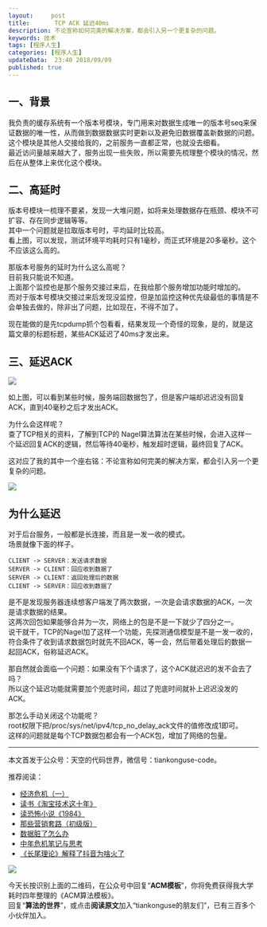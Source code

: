 ```yaml
---   
layout:     post  
title:       TCP ACK 延迟40ms  
description: 不论宣称如何完美的解决方案，都会引入另一个更复杂的问题。      
keywords: 技术 
tags: [程序人生]  
categories: [程序人生]  
updateData:  23:40 2018/09/09   
published: true   
---  
```


 


## 一、背景

我负责的缓存系统有一个版本号模块，专门用来对数据生成唯一的版本号seq来保证数据的唯一性，从而做到数据数据实时更新以及避免旧数据覆盖新数据的问题。    
这个模块是其他人交接给我的，之前服务一直都正常，也就没去细看。  
最近访问量越来越大了，服务出现一些失败，所以需要先梳理整个模块的情况，然后在从整体上来优化这个模块。  


## 二、高延时  



版本号模块一梳理不要紧，发现一大堆问题，如将来处理数据存在瓶颈、模块不可扩容、存在同步逻辑等等。    
其中一个问题就是拉取版本号时，平均延时比较高。   
看上图，可以发现，测试环境平均耗时只有1毫秒，而正式环境是20多毫秒。这个不应该这么高的。  


那版本号服务的延时为什么这么高呢？   
目前我只能说不知道。   
上面那个监控也是那个服务交接过来后，在我给那个服务增加功能时增加的。   
而对于版本号模块交接过来后发现没监控，但是加监控这种优先级最低的事情是不会单独去做的，除非出了问题，比如现在，不得不加了。     

现在能做的是先tcpdump抓个包看看，结果发现一个奇怪的现象，是的，就是这篇文章的标题标题，某些ACK延迟了40ms才发出来。   


## 三、延迟ACK  

![](//res2018.tiankonguse.com/images/2018/09/tcp-delay.png)  


如上图，可以看到某些时候，服务端回数据包了，但是客户端却迟迟没有回复ACK，直到40毫秒之后才发出ACK。  


为什么会这样呢？    
查了TCP相关的资料，了解到TCP的 Nagel算法算法在某些时候，会进入这样一个延迟回复ACK的逻辑，然后等待40毫秒，触发超时逻辑，最终回复了ACK。  


这对应了我的其中一个座右铭：不论宣称如何完美的解决方案，都会引入另一个更复杂的问题。  


![](//res2018.tiankonguse.com/images/tiankonguse-code.gif) 


## 为什么延迟


对于后台服务，一般都是长连接，而且是一发一收的模式。  
场景就像下面的样子。  


```
CLIENT -> SERVER：发送请求数据  
SERVER -> CLIENT：回应收到数据了  
SERVER -> CLIENT：返回处理后的数据  
CLIENT -> SERVER：回应收到数据了  
```  


是不是发现服务器连续想客户端发了两次数据，一次是会请求数据的ACK，一次是请求数据的结果。  
这两次回包如果能够合并为一次，网络上的包是不是一下就少了四分之一。  
说干就干，TCP的Nagel加了这样一个功能，先探测通信模型是不是一发一收的，符合条件了收到请求数据包时就先不回ACK，等一会，然后带着处理后的数据一起回ACK，俗称延迟ACK。  


那自然就会面临一个问题：如果没有下个请求了，这个ACK就迟迟的发不会去了吗？    
所以这个延迟功能就需要加个兜底时间，超过了兜底时间就补上迟迟没发的ACK。   


那怎么手动关闭这个功能呢？  
root权限下把/proc/sys/net/ipv4/tcp_no_delay_ack文件的值修改成1即可。   
这样的问题就是每个TCP数据包都会有一个ACK包，增加了网络的包量。   




---


本文首发于公众号：天空的代码世界，微信号：tiankonguse-code。  


推荐阅读：  


* [经济危机（一）](https://mp.weixin.qq.com/s/hxO7oR8cLljSClYS-yE6pw)   
* [读书《淘宝技术这十年》](https://mp.weixin.qq.com/s/IeOQGh22U_1TPrf6sYYTkQ)   
* [读恐怖小说《1984》](https://mp.weixin.qq.com/s/q7HL5o_R5cqJc0b9Ll7EMw)    
* [那些营销套路（初级版）](https://mp.weixin.qq.com/s/xdvqZo9ll6kaL66Cdx)   
* [数据脏了怎么办](https://mp.weixin.qq.com/s/Blw4yxmIsE51dzzbNcfFbg)    
* [中年危机笔记与思考](https://mp.weixin.qq.com/s/dFzDtZS0JN6hhpc1DF-e_g)     
* [《长尾理论》解释了抖音为啥火了](https://mp.weixin.qq.com/s/sFWtMYj_WOKdgjolo7T56A)  



![](//res2018.tiankonguse.com/images/tiankonguse-support.png)   


今天长按识别上面的二维码，在公众号中回复“**ACM模板**”，你将免费获得我大学耗时四年整理的《ACM算法模板》。  
回复“**算法的世界**”，或点击**阅读原文**加入“tiankonguse的朋友们”，已有三百多个小伙伴加入。  



